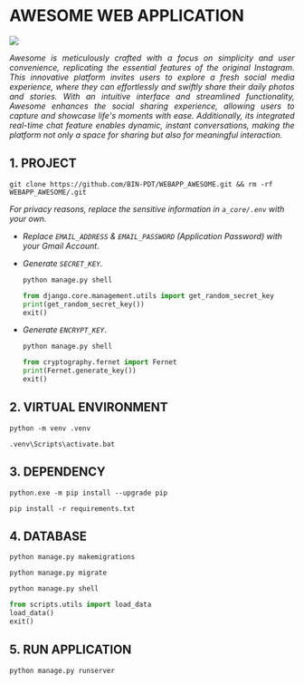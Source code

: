 # AWESOME WEB APPLICATION

![](public/INTRODUCTION.png)

<p align="justify">
    <em>
        Awesome is meticulously crafted with a focus on simplicity and user convenience, replicating the essential features of the original Instagram. This innovative platform invites users to explore a fresh social media experience, where they can effortlessly and swiftly share their daily photos and stories. With an intuitive interface and streamlined functionality, Awesome enhances the social sharing experience, allowing users to capture and showcase life's moments with ease. Additionally, its integrated real-time chat feature enables dynamic, instant conversations, making the platform not only a space for sharing but also for meaningful interaction.
    </em>
</p>

## 1. PROJECT

```
git clone https://github.com/BIN-PDT/WEBAPP_AWESOME.git && rm -rf WEBAPP_AWESOME/.git
```

_For privacy reasons, replace the sensitive information in `a_core/.env` with your own._

-   _Replace `EMAIL_ADDRESS` & `EMAIL_PASSWORD` (Application Password) with your Gmail Account_.

-   _Generate `SECRET_KEY`_.

    ```
    python manage.py shell
    ```

    ```python
    from django.core.management.utils import get_random_secret_key
    print(get_random_secret_key())
    exit()
    ```

-   _Generate `ENCRYPT_KEY`_.

    ```
    python manage.py shell
    ```

    ```python
    from cryptography.fernet import Fernet
    print(Fernet.generate_key())
    exit()
    ```

## 2. VIRTUAL ENVIRONMENT

```
python -m venv .venv
```

```
.venv\Scripts\activate.bat
```

## 3. DEPENDENCY

```
python.exe -m pip install --upgrade pip
```

```
pip install -r requirements.txt
```

## 4. DATABASE

```
python manage.py makemigrations
```

```
python manage.py migrate
```

```
python manage.py shell
```

```python
from scripts.utils import load_data
load_data()
exit()
```

## 5. RUN APPLICATION

```
python manage.py runserver
```
